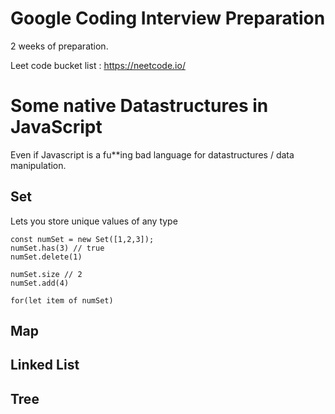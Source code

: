 # Google Coding Interview Preparation

[](https://www.definitions-seo.com/wp-content/uploads/2018/10/casquette-noogler.png)


2 weeks of preparation.


Leet code bucket list : https://neetcode.io/


# Some native Datastructures in JavaScript
Even if Javascript is a fu**ing bad language for datastructures / data manipulation.

## Set

Lets you store unique values of any type

```
const numSet = new Set([1,2,3]);
numSet.has(3) // true
numSet.delete(1)

numSet.size // 2
numSet.add(4)

for(let item of numSet)
```


## Map



## Linked List

## Tree
